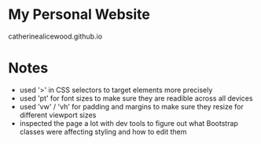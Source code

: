 # My Personal Website
catherinealicewood.github.io

# Notes

- used '>' in CSS selectors to target elements more precisely
- used 'pt' for font sizes to make sure they are readible across all devices
- used 'vw' / 'vh' for padding and margins to make sure they resize for different viewport sizes
- inspected the page a lot with dev tools to figure out what Bootstrap classes were affecting styling and how to edit them
